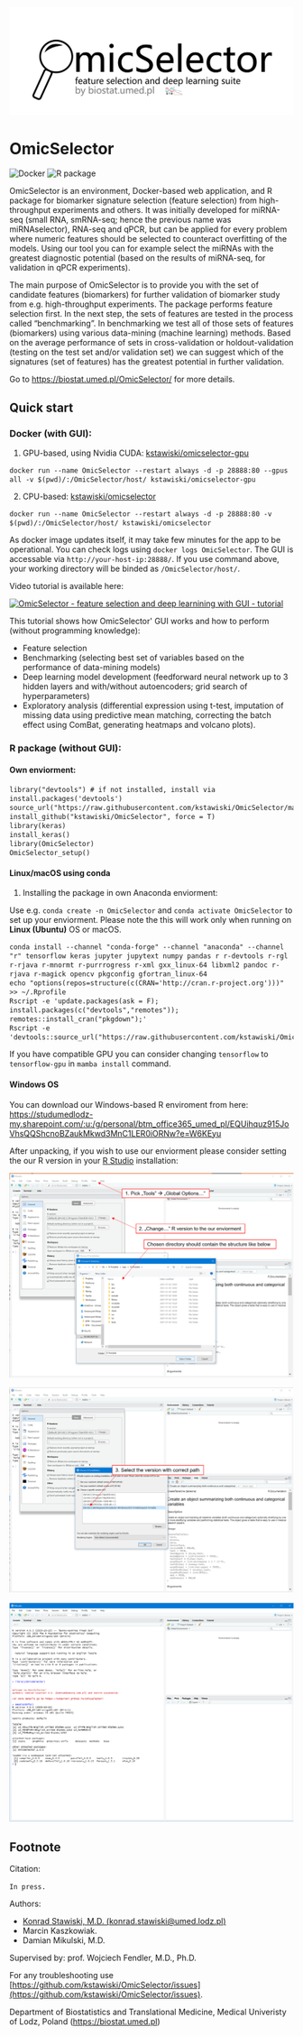 ![](vignettes/logo.png)

# OmicSelector

![Docker](https://github.com/kstawiski/OmicSelector/workflows/Docker/badge.svg) ![R package](https://github.com/kstawiski/OmicSelector/workflows/R%20package/badge.svg)

OmicSelector is an environment, Docker-based web application, and R package for biomarker signature selection (feature selection) from high-throughput experiments and others. It was initially developed for miRNA-seq (small RNA, smRNA-seq; hence the previous name was miRNAselector), RNA-seq and qPCR, but can be applied for every problem where numeric features should be selected to counteract overfitting of the models. Using our tool you can for example select the miRNAs with the greatest diagnostic potential (based on the results of miRNA-seq, for validation in qPCR experiments).

The main purpose of OmicSelector is to provide you with the set of candidate features (biomarkers) for further validation of biomarker study from e.g. high-throughput experiments. The package performs feature selection first. In the next step, the sets of features are tested in the process called “benchmarking”. In benchmarking we test all of those sets of features (biomarkers) using various data-mining (machine learning) methods. Based on the average performance of sets in cross-validation or holdout-validation (testing on the test set and/or validation set) we can suggest which of the signatures (set of features) has the greatest potential in further validation.

Go to https://biostat.umed.pl/OmicSelector/ for more details.

## Quick start

### Docker (with GUI):

1. GPU-based, using Nvidia CUDA: [kstawiski/omicselector-gpu](https://hub.docker.com/r/kstawiski/omicselector-gpu)

```
docker run --name OmicSelector --restart always -d -p 28888:80 --gpus all -v $(pwd)/:/OmicSelector/host/ kstawiski/omicselector-gpu
```

2. CPU-based: [kstawiski/omicselector](https://hub.docker.com/r/kstawiski/omicselector)

```
docker run --name OmicSelector --restart always -d -p 28888:80 -v $(pwd)/:/OmicSelector/host/ kstawiski/omicselector
```

As docker image updates itself, it may take few minutes for the app to be operational. You can check logs using `docker logs OmicSelector`. The GUI is accessable via `http://your-host-ip:28888/`. If you use command above, your working directory will be binded as `/OmicSelector/host/`.

Video tutorial is available here:

[![OmicSelector - feature selection and deep learnining with GUI - tutorial](https://yt-embed.herokuapp.com/embed?v=dKUdINEcOjk)](https://www.youtube.com/watch?v=dKUdINEcOjk "OmicSelector - feature selection and deep learnining with GUI - tutorial.")

This tutorial shows how OmicSelector' GUI works and how to perform (without programming knowledge):

- Feature selection
- Benchmarking (selecting best set of variables based on the performance of data-mining models)
- Deep learning model development (feedforward neural network up to 3 hidden layers and with/without autoencoders; grid search of hyperparameters)
- Exploratory analysis (differential expression using t-test, imputation of missing data using predictive mean matching, correcting the batch effect using ComBat, generating heatmaps and volcano plots).

### R package (without GUI):

#### Own enviorment:

```
library("devtools") # if not installed, install via install.packages('devtools')
source_url("https://raw.githubusercontent.com/kstawiski/OmicSelector/master/vignettes/setup.R")
install_github("kstawiski/OmicSelector", force = T)
library(keras)
install_keras()
library(OmicSelector)
OmicSelector_setup()
```

#### Linux/macOS using conda

1. Installing the package in own Anaconda enviorment:

Use e.g. `conda create -n OmicSelector` and `conda activate OmicSelector` to set up your enviorment.  Please note the this will work only when running on **Linux (Ubuntu)** OS or macOS.

```
conda install --channel "conda-forge" --channel "anaconda" --channel "r" tensorflow keras jupyter jupytext numpy pandas r r-devtools r-rgl r-rjava r-mnormt r-purrrogress r-xml gxx_linux-64 libxml2 pandoc r-rjava r-magick opencv pkgconfig gfortran_linux-64
echo "options(repos=structure(c(CRAN='http://cran.r-project.org')))" >> ~/.Rprofile
Rscript -e 'update.packages(ask = F); install.packages(c("devtools","remotes")); remotes::install_cran("pkgdown");'
Rscript -e 'devtools::source_url("https://raw.githubusercontent.com/kstawiski/OmicSelector/master/vignettes/setup.R")'
```

If you have compatible GPU you can consider changing `tensorflow` to `tensorflow-gpu` in `mamba install` command.

#### Windows OS

You can download our Windows-based R enviroment from here: https://studumedlodz-my.sharepoint.com/:u:/g/personal/btm_office365_umed_pl/EQUihquz915JoVhsQQShcnoBZaukMkwd3MnC1LER0iORNw?e=W6KEyu 

After unpacking, if you wish to use our enviorment please consider setting the our R version in your [R Studio](https://rstudio.com/products/rstudio/download/) installation:

![](vignettes/win1.png)

![](vignettes/win2.png)

![](vignettes/win3.png)


## Footnote

Citation:

`In press.`

Authors:

- [Konrad Stawiski, M.D. (konrad.stawiski@umed.lodz.pl)](https://konsta.com.pl)
- Marcin Kaszkowiak.
- Damian Mikulski, M.D.

Supervised by: prof. Wojciech Fendler, M.D., Ph.D. 

For any troubleshooting use [https://github.com/kstawiski/OmicSelector/issues](https://github.com/kstawiski/OmicSelector/issues).

Department of Biostatistics and Translational Medicine, Medical Univeristy of Lodz, Poland (https://biostat.umed.pl) 
